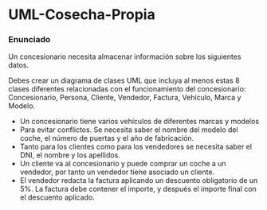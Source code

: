 # UML-Cosecha-Propia
### Enunciado
Un concesionario necesita almacenar información sobre los siguientes datos.

Debes crear un diagrama de clases UML que incluya al menos estas 8 clases diferentes relacionadas con el funcionamiento del concesionario: Concesionario, Persona, Cliente, Vendedor, Factura, Vehículo, Marca y Modelo.

- Un concesionario tiene varios vehículos de diferentes marcas y modelos
- Para evitar conflictos. Se necesita saber el nombre del modelo del coche, el número de puertas y el año de fabricación.
- Tanto para los clientes como para los vendedores se necesita saber el DNI, el nombre y los apellidos.
- Un cliente va al concesionario y puede comprar un coche a un vendedor, por tanto un vendedor tiene asociado un cliente.
- El vendedor redacta la factura aplicando un descuento obligatorio de un 5%. La factura debe contener el importe, y después el importe final con el descuento aplicado.
